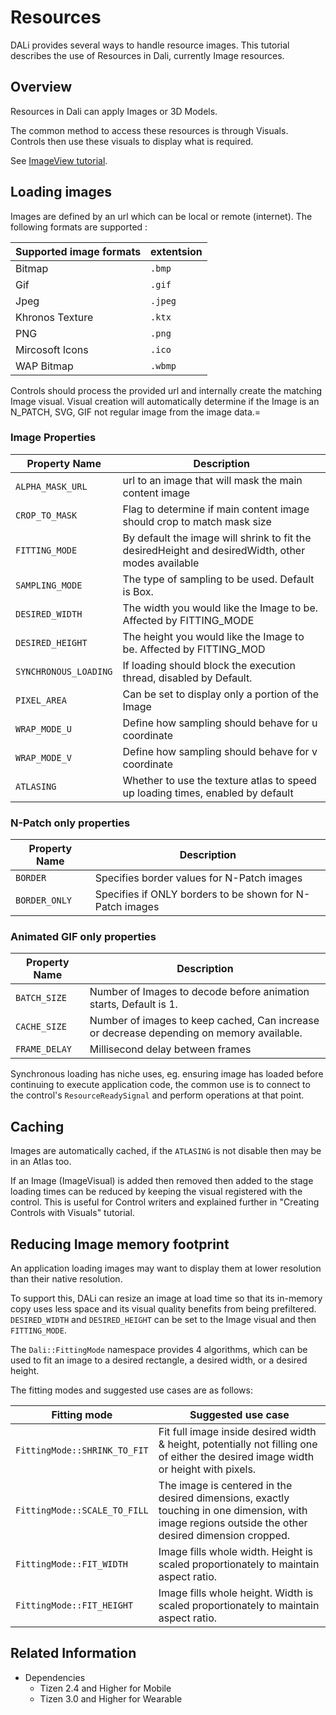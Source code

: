 # Resources


DALi provides several ways to handle resource images.
This tutorial describes the use of Resources in Dali, currently Image resources.

## Overview

Resources in Dali can apply Images or 3D Models.

The common method to access these resources is through Visuals.
Controls then use these visuals to display what is required.

See [ImageView tutorial](imageview.md).

## Loading images

Images are defined by an url which can be local or remote (internet).
The following formats are supported :

| Supported image formats | extentsion |
|-------------------------|------------|
| Bitmap                  | `.bmp`     |
| Gif                     | `.gif`     |
| Jpeg                    | `.jpeg`    |
| Khronos Texture         | `.ktx`     |
| PNG                     | `.png`     |
| Mircosoft Icons         | `.ico`     |
| WAP Bitmap              | `.wbmp`    |

Controls should process the provided url and internally create the matching Image visual.
Visual creation will automatically determine if the Image is an N_PATCH, SVG, GIF not regular image from the image data.=

### Image Properties

| Property Name         | Description       |
|-----------------------|-------------------|
| `ALPHA_MASK_URL`      | url to an image that will mask the main content image |
| `CROP_TO_MASK`        | Flag to determine if main content image should crop to match mask size |
| `FITTING_MODE`        | By default the image will shrink to fit the desiredHeight and desiredWidth, other modes available |
| `SAMPLING_MODE`       | The type of sampling to be used. Default is Box. |
| `DESIRED_WIDTH`       | The width you would like the Image to be.  Affected by FITTING_MODE        |
| `DESIRED_HEIGHT`      | The height you would like the Image to be. Affected by FITTING_MOD         |
| `SYNCHRONOUS_LOADING` | If loading should block the execution thread, disabled by Default.         |
| `PIXEL_AREA`          | Can be set to display only a portion of the Image           |
| `WRAP_MODE_U`         | Define how sampling should behave for u coordinate |
| `WRAP_MODE_V`         | Define how sampling should behave for v coordinate |
| `ATLASING`            | Whether to use the texture atlas to speed up loading times, enabled by default |

### N-Patch only properties

| Property Name         | Description       |
|-----------------------|-------------------|
| `BORDER`              | Specifies border values for N-Patch images |
| `BORDER_ONLY`         | Specifies if ONLY borders to be shown for N-Patch images |

### Animated GIF only properties

| Property Name | Description       |
|---------------|-------------------|
| `BATCH_SIZE`  | Number of Images to decode before animation starts, Default is 1. |
| `CACHE_SIZE`  | Number of images to keep cached, Can increase or decrease depending on memory available. |
| `FRAME_DELAY` | Millisecond delay between frames |

Synchronous loading has niche uses, eg. ensuring image has loaded before continuing to execute application code,
the common use is to connect to the control's `ResourceReadySignal` and perform operations at that point.

## Caching

Images are automatically cached, if the `ATLASING` is not disable then may be in an Atlas too.

If an Image (ImageVisual) is added then removed then added to the stage loading times can be reduced by keeping the visual registered with the control.
This is useful for Control writers and explained further in "Creating Controls with Visuals" tutorial.

## Reducing Image memory footprint

An application loading images may want to display them at lower resolution than their native resolution.

To support this, DALi can resize an image at load time so that its in-memory copy uses less space and its visual quality benefits from being prefiltered.
`DESIRED_WIDTH` and `DESIRED_HEIGHT` can be set to the Image visual and then `FITTING_MODE`.

The `Dali::FittingMode` namespace provides 4 algorithms, which can be used to fit an image to a desired rectangle, a desired width, or a desired height.

The fitting modes and suggested use cases are as follows:

| Fitting mode 	| Suggested use case |
|---------------|--------------------|
| `FittingMode::SHRINK_TO_FIT` |	Fit full image inside desired width & height, potentially not filling one of either the desired image width or height with pixels. |
| `FittingMode::SCALE_TO_FILL` |	The image is centered in the desired dimensions, exactly touching in one dimension, with image regions outside the other desired dimension cropped. |
| `FittingMode::FIT_WIDTH`     |	Image fills whole width. Height is scaled proportionately to maintain aspect ratio. |
| `FittingMode::FIT_HEIGHT`    | Image fills whole height. Width is scaled proportionately to maintain aspect ratio. |

## Related Information
- Dependencies
  - Tizen 2.4 and Higher for Mobile
  - Tizen 3.0 and Higher for Wearable
